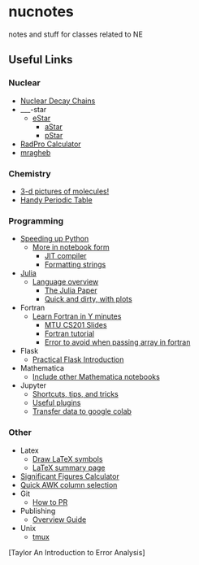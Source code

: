 # nucnotes

notes and stuff for classes related to NE

## Useful Links

### Nuclear

- [Nuclear Decay Chains](http://nucleardata.nuclear.lu.se/toi/)
- ___-star
  - [eStar](http://physics.nist.gov/PhysRefData/Star/Text/ESTAR.html)
    - [aStar](http://physics.nist.gov/PhysRefData/Star/Text/ASTAR.html)
    - [pStar](http://physics.nist.gov/PhysRefData/Star/Text/PSTAR.html)
- [RadPro Calculator](http://www.radprocalculator.com/Gamma.aspx)
- [mragheb](http://mragheb.com/NPRE%20402%20ME%20405%20Nuclear%20Power%20Engineering/index.htm)

### Chemistry

- [3-d pictures of molecules!](http://molview.org/?cid=82219)
- [Handy Periodic Table](http://www.periodictable.com)

### Programming

- [Speeding up Python](https://www.ibm.com/developerworks/community/blogs/jfp/entry/Python_Meets_Julia_Micro_Performance?lang=en)
  - [More in notebook form](https://github.com/kbarbary/website/tree/master/posts)
    - [JIT compiler](http://numba.pydata.org)
    - [Formatting strings](https://pyformat.info/)
- [Julia](http://julialang.org)
  - [Language overview](https://learnxinyminutes.com/docs/julia/)
    - [The Julia Paper](https://arxiv.org/pdf/1411.1607.pdf)
    - [Quick and dirty, with plots](http://lectures.quantecon.org/jl/getting_started.html)
- Fortran
  - [Learn Fortran in Y minutes](https://learnxinyminutes.com/docs/fortran95/)
    - [MTU CS201 Slides](https://www.cs.mtu.edu/~shene/COURSES/cs201/NOTES/fortran.html)
    - [Fortran tutorial](http://www.fortrantutorial.com/subroutines-functions/index.php)
    - [Error to avoid when passing array in fortran](http://www.eng-tips.com/viewthread.cfm?qid=170599)
- Flask
  - [Practical Flask Introduction](https://pythonprogramming.net/practical-flask-introduction/)
- Mathematica
  - [Include other Mathematica notebooks](https://www.researchgate.net/post/Importing_and_running_nb_file_inside_another_in_mathematica2)
- Jupyter
  - [Shortcuts, tips, and tricks](https://www.dataquest.io/blog/jupyter-notebook-tips-tricks-shortcuts/)
  - [Useful plugins](http://blog.juliusschulz.de/blog/ultimate-ipython-notebook)
  - [Transfer data to google colab](https://www.kdnuggets.com/2018/02/google-colab-free-gpu-tutorial-tensorflow-keras-pytorch.html/2)

### Other

- Latex
  - [Draw LaTeX symbols](http://detexify.kirelabs.org/classify.html)
  - [LaTeX summary page](https://faculty.math.illinois.edu/~hildebr/tex/)
- [Significant Figures Calculator](https://www.omnicalculator.com/math/sig-fig)
- [Quick AWK column selection](http://thomas-cokelaer.info/blog/2011/05/awk-the-substr-command-to-select-a-substring/)
- Git
  - [How to PR](http://kbroman.org/github_tutorial/pages/fork.html)
- Publishing
  - [Overview Guide](https://www.publishingcampus.elsevier.com/)
- Unix
  - [tmux](https://hackernoon.com/a-gentle-introduction-to-tmux-8d784c404340)

[Taylor An Introduction to Error Analysis]